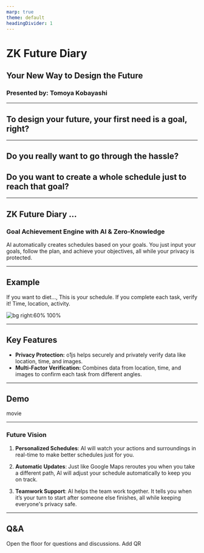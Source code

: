 ```yaml
---
marp: true
theme: default
headingDivider: 1
---
```


# ZK Future Diary
## Your New Way to Design the Future
### Presented by: Tomoya Kobayashi

---

## To design your future, your first need is a goal, right?

---

## Do you really want to go through the hassle?  
## Do you want to create a whole schedule just to reach that goal? 

---

## ZK Future Diary ...
### Goal Achievement Engine with AI & Zero-Knowledge
AI automatically creates schedules based on your goals. You just input your goals, follow the plan, and achieve your objectives, all while your privacy is protected.

---
## Example
If you want to diet..., This is your schedule.
If you complete each task, verify it! Time, location, activity.

![bg right:60% 100%](https://github.com/user-attachments/assets/a962c87e-3beb-4f75-83ef-fbdaebc675b5)

---
## Key Features

- **Privacy Protection:** o1js helps securely and privately verify data like location, time, and images.
- **Multi-Factor Verification:** Combines data from location, time, and images to confirm each task from different angles.

---
## Demo
movie

---
### Future Vision

1. **Personalized Schedules**: AI will watch your actions and surroundings in real-time to make better schedules just for you.

2. **Automatic Updates**: Just like Google Maps reroutes you when you take a different path, AI will adjust your schedule automatically to keep you on track.

3. **Teamwork Support**: AI helps the team work together. It tells you when it’s your turn to start after someone else finishes, all while keeping everyone's privacy safe.



---
## Q&A

Open the floor for questions and discussions.
Add QR